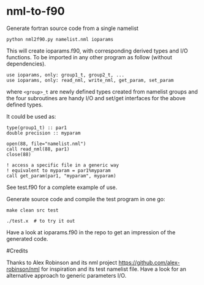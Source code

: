 # nml-to-f90

Generate fortran source code from a single namelist

    python nml2f90.py namelist.nml ioparams

This will create ioparams.f90, with corresponding derived types and I/O functions.
To be imported in any other program as follow (without dependencies).

    use ioparams, only: group1_t, group2_t, ...
    use ioparams, only: read_nml, write_nml, get_param, set_param

where `<group>_t` are newly defined types created from namelist groups
and the four subroutines are handy I/O and set/get interfaces for the
above defined types.

It could be used as:

    type(group1_t) :: par1
    double precision :: myparam

    open(88, file="namelist.nml")
    call read_nml(88, par1)
    close(88)

    ! access a specific file in a generic way
    ! equivalent to myparam = par1%myparam
    call get_param(par1, "myparam", myparam)

See test.f90 for a complete example of use.

Generate source code and compile the test program in one go:

    make clean src test

    ./test.x  # to try it out

Have a look at ioparams.f90 in the repo to get an impression of the generated code.

#Credits

Thanks to Alex Robinson and its nml project https://github.com/alex-robinson/nml
for inspiration and its test namelist file. Have a look for an alternative approach
to generic parameters I/O.
